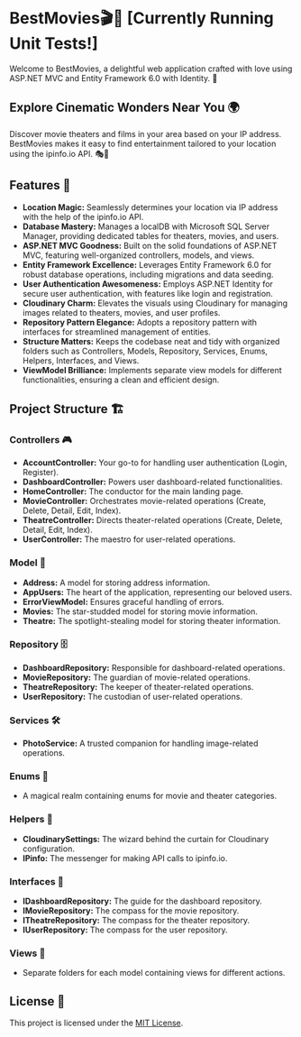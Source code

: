 # BestMovies🎬🍿 [Currently Running Unit Tests!]

Welcome to BestMovies, a delightful web application crafted with love using ASP.NET MVC and Entity Framework 6.0 with Identity. 🚀

## Explore Cinematic Wonders Near You 🌍

Discover movie theaters and films in your area based on your IP address. BestMovies makes it easy to find entertainment tailored to your location using the ipinfo.io API. 🎭🎥

## Features 🌟

- **Location Magic:** Seamlessly determines your location via IP address with the help of the ipinfo.io API.
- **Database Mastery:** Manages a localDB with Microsoft SQL Server Manager, providing dedicated tables for theaters, movies, and users.
- **ASP.NET MVC Goodness:** Built on the solid foundations of ASP.NET MVC, featuring well-organized controllers, models, and views.
- **Entity Framework Excellence:** Leverages Entity Framework 6.0 for robust database operations, including migrations and data seeding.
- **User Authentication Awesomeness:** Employs ASP.NET Identity for secure user authentication, with features like login and registration.
- **Cloudinary Charm:** Elevates the visuals using Cloudinary for managing images related to theaters, movies, and user profiles.
- **Repository Pattern Elegance:** Adopts a repository pattern with interfaces for streamlined management of entities.
- **Structure Matters:** Keeps the codebase neat and tidy with organized folders such as Controllers, Models, Repository, Services, Enums, Helpers, Interfaces, and Views.
- **ViewModel Brilliance:** Implements separate view models for different functionalities, ensuring a clean and efficient design.

## Project Structure 🏗️

### Controllers 🎮

- **AccountController:** Your go-to for handling user authentication (Login, Register).
- **DashboardController:** Powers user dashboard-related functionalities.
- **HomeController:** The conductor for the main landing page.
- **MovieController:** Orchestrates movie-related operations (Create, Delete, Detail, Edit, Index).
- **TheatreController:** Directs theater-related operations (Create, Delete, Detail, Edit, Index).
- **UserController:** The maestro for user-related operations.

### Model 🎨

- **Address:** A model for storing address information.
- **AppUsers:** The heart of the application, representing our beloved users.
- **ErrorViewModel:** Ensures graceful handling of errors.
- **Movies:** The star-studded model for storing movie information.
- **Theatre:** The spotlight-stealing model for storing theater information.

### Repository 🗄️

- **DashboardRepository:** Responsible for dashboard-related operations.
- **MovieRepository:** The guardian of movie-related operations.
- **TheatreRepository:** The keeper of theater-related operations.
- **UserRepository:** The custodian of user-related operations.

### Services 🛠️

- **PhotoService:** A trusted companion for handling image-related operations.

### Enums 🌈

- A magical realm containing enums for movie and theater categories.

### Helpers 🤖

- **CloudinarySettings:** The wizard behind the curtain for Cloudinary configuration.
- **IPinfo:** The messenger for making API calls to ipinfo.io.

### Interfaces 🤝

- **IDashboardRepository:** The guide for the dashboard repository.
- **IMovieRepository:** The compass for the movie repository.
- **ITheatreRepository:** The compass for the theater repository.
- **IUserRepository:** The compass for the user repository.

### Views 👀

- Separate folders for each model containing views for different actions.


## License 📜

This project is licensed under the [MIT License](LICENSE).
